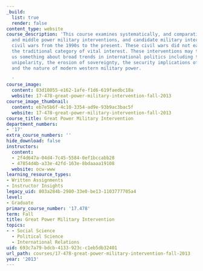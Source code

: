 ```yaml
---
_build:
  list: true
  render: false
content_type: website
course_description: 'This course examines systematically, and comparatively, great
  and middle power military interventions, and candidate military interventions, into
  civil wars from the 1990s to the present. These civil wars did not easily fit into
  the traditional category of vital interest. These interventions may therefore tell
  us something about broad trends in international politics including the nature of
  unipolarity, the erosion of sovereignty, the security implications of globalization,
  and the nature of modern western military power.

  '
course_image:
  content: 83d18055-e162-1afe-f1d6-619faedbc18a
  website: 17-478-great-power-military-intervention-fall-2013
course_image_thumbnail:
  content: eb7e5b6f-4c10-3354-ad9e-93b9ac3bac5f
  website: 17-478-great-power-military-intervention-fall-2013
course_title: Great Power Military Intervention
department_numbers:
- '17'
extra_course_numbers: ''
hide_download: false
instructors:
  content:
  - 2f4d647a-04d4-7c45-5584-0ef1bccabb28
  - 47854d4b-a33e-42fd-163e-8bdaaaa19108
  website: ocw-www
learning_resource_types:
- Written Assignments
- Instructor Insights
legacy_uid: 803a284b-2980-33e0-be13-1103777705a4
level:
- Graduate
primary_course_number: '17.478'
term: Fall
title: Great Power Military Intervention
topics:
- - Social Science
  - Political Science
  - International Relations
uid: 693c7a79-bdcb-4133-923c-c1eb5db32401
url_path: courses/17-478-great-power-military-intervention-fall-2013
year: '2013'
---
```

